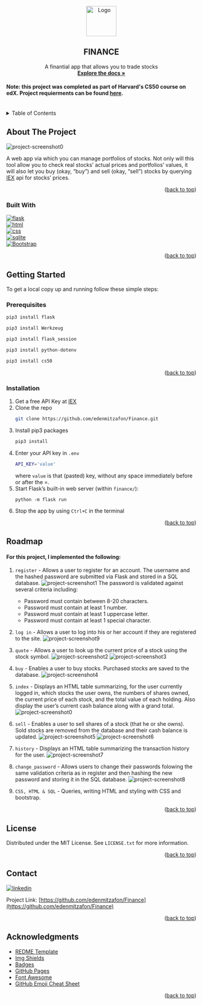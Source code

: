 <br />
<div align="center">
  <a href="https://github.com/edenmitzafon/Finance.git">
    <img src="static/icon.png" alt="Logo" width="80" height="80">
  </a>


<h2 align="center">FINANCE</h2>

  <p align="center">
    A finantial app that allows you to trade stocks
    <br />
    <a href="https://github.com/edenmitzafon/Finance.git"><strong>Explore the docs »</strong></a>
  </p>
</div>

#### **Note:** this project was completed as part of Harvard's CS50 course on edX. Project requierments can be found [here](https://cs50.harvard.edu/x/2022/psets/9/).
<br>

<details>
  <summary>Table of Contents</summary>
  <ol>
    <li>
      <a href="https://github.com/edenmitzafon/Finance/blob/main/README.md#about-the-project">About The Project</a>
      <ul>
        <li><a href="https://github.com/edenmitzafon/Finance/blob/main/README.md#built-with">Built With</a></li>
      </ul>
    </li>
    <li>
      <a href="https://github.com/edenmitzafon/Finance/blob/main/README.md#getting-started">Getting Started</a>
      <ul>
        <li><a href="https://github.com/edenmitzafon/Finance/blob/main/README.md#prerequisites">Prerequisites</a></li>
        <li><a href="https://github.com/edenmitzafon/Finance/blob/main/README.md#installation">Installation</a></li>
      </ul>
    </li>
    <li><a href="https://github.com/edenmitzafon/Finance/blob/main/README.md#roadmap">Roadmap</a></li>
    <li><a href="https://github.com/edenmitzafon/Finance/blob/main/README.md#license">License</a></li>
    <li><a href="https://github.com/edenmitzafon/Finance/blob/main/README.md#contact">Contact</a></li>
    <li><a href="https://github.com/edenmitzafon/Finance/blob/main/README.md#acknowledgments">Acknowledgments</a></li>
  </ol>
</details>

## About The Project
![project-screenshot0]

A web app via which you can manage portfolios of stocks. Not only will this tool allow you to check real stocks’ actual prices and portfolios’ values, it will also let you buy (okay, “buy”) and sell (okay, “sell”) stocks by querying [IEX](https://iexcloud.io/) api for stocks’ prices.
<br>

<p align="right">(<a href="https://github.com/edenmitzafon/Finance/blob/main/README.md#finance">back to top</a>)</p>

### Built With

[![flask][flask.com]][flask-url]  
[![html][html.com]][html-url]  
[![css][css.com]][css-url]  
[![sqlite][sqlite.com]][sqlite-url]  
[![Bootstrap][Bootstrap.com]][Bootstrap-url]  

<p align="right">(<a href="https://github.com/edenmitzafon/Finance/blob/main/README.md#finance">back to top</a>)</p>

## Getting Started
To get a local copy up and running follow these simple steps:
### Prerequisites

```sh
pip3 install flask
```
```sh
pip3 install Werkzeug
```
```sh
pip3 install flask_session
```
```sh
pip3 install python-dotenv
```
```sh
pip3 install cs50
```
<p align="right">(<a href="https://github.com/edenmitzafon/Finance/blob/main/README.md#finance">back to top</a>)</p>

### Installation

1. Get a free API Key at [IEX](https://iexcloud.io/)
1. Clone the repo
   ```sh
   git clone https://github.com/edenmitzafon/Finance.git
   ```
1. Install pip3 packages
   ```sh
   pip3 install
   ```
1. Enter your API key in `.env`
   ```sh
   API_KEY='value'
   ```
   where `value` is that (pasted) key, without any space immediately before or after the =.
1. Start Flask’s built-in web server (within `finance/`):
    ```
    python -m flask run
    ```
1. Stop the app by using `Ctrl+C` in the terminal

<p align="right">(<a href="https://github.com/edenmitzafon/Finance/blob/main/README.md#finance">back to top</a>)</p>

## Roadmap
#### For this project, I implemented the following:

1. `register` - Allows a user to register for an account. The username and the hashed password are submitted via Flask and stored in a SQL database.
  ![project-screenshot1]
The password is validated against several criteria including:

    * Password must contain between 8-20 characters.
    * Password must contain at least 1 number.
    * Password must contain at least 1 uppercase letter.
    * Password must contain at least 1 special character.
1. `log in` - Allows a user to log into his or her account if they are registered to the site.
![project-screenshot9]
1. `quote` - Allows a user to look up the current price of a stock using the stock symbol.
![project-screenshot2]
![project-screenshot3]
1. `buy` - Enables a user to buy stocks. Purchased stocks are saved to the database.
![project-screenshot4]
1. `index` - Displays an HTML table summarizing, for the user currently logged in, which stocks the user owns, the numbers of shares owned, the current price of each stock, and the total value of each holding. Also display the user’s current cash balance along with a grand total.
![project-screenshot0]
1. `sell` -  Enables a user to sell shares of a stock (that he or she owns). Sold stocks are removed from the database and their cash balance is updated.
![project-screenshot5]
![project-screenshot6]
1. `history` - Displays an HTML table summarizing the transaction history for the user.
![project-screenshot7]
1. `change_password` - Allows users to change their passwords folowing the same validation criteria as in register and then hashing the new password and storing it in the SQL database.
![project-screenshot8]
1. `CSS, HTML & SQL` - Queries, writing HTML and styling with CSS and bootstrap.

<p align="right">(<a href="https://github.com/edenmitzafon/Finance/blob/main/README.md#finance">back to top</a>)</p>

## License

Distributed under the MIT License. See `LICENSE.txt` for more information.

<p align="right">(<a href="https://github.com/edenmitzafon/Finance/blob/main/README.md#finance">back to top</a>)</p>


## Contact

[![linkedin][linkedin.com]][linkedin-url]  

Project Link: [https://github.com/edenmitzafon/Finance](https://github.com/edenmitzafon/Finance)

<p align="right">(<a href="https://github.com/edenmitzafon/Finance/blob/main/README.md#finance">back to top</a>)</p>

## Acknowledgments

* [REDME Template](https://github.com/othneildrew/Best-README-Template)
* [Img Shields](https://shields.io)
* [Badges](https://github.com/Ileriayo/markdown-badges)
* [GitHub Pages](https://pages.github.com)
* [Font Awesome](https://fontawesome.com)
* [GitHub Emoji Cheat Sheet](https://www.webpagefx.com/tools/emoji-cheat-sheet)

<p align="right">(<a href="https://github.com/edenmitzafon/Finance/blob/main/README.md#finance">back to top</a>)</p>



[project-screenshot0]: https://github.com/edenmitzafon/Finance/blob/main/images/project.png
[project-screenshot1]: https://github.com/edenmitzafon/Finance/blob/main/images/regisger.png
[project-screenshot2]: https://github.com/edenmitzafon/Finance/blob/main/images/quote.png
[project-screenshot3]: https://github.com/edenmitzafon/Finance/blob/main/images/quote2.png
[project-screenshot4]: https://github.com/edenmitzafon/Finance/blob/main/images/buy.png
[project-screenshot5]: https://github.com/edenmitzafon/Finance/blob/main/images/sell.png
[project-screenshot6]: https://github.com/edenmitzafon/Finance/blob/main/images/sell2.png
[project-screenshot7]: https://github.com/edenmitzafon/Finance/blob/main/images/history.png
[project-screenshot8]: https://github.com/edenmitzafon/Finance/blob/main/images/password.png
[project-screenshot9]: https://github.com/edenmitzafon/Finance/blob/main/images/login.png


[linkedin.com]: https://img.shields.io/badge/linkedin-%230077B5.svg?style=for-the-badge&logo=linkedin&logoColor=white
[linkedin-url]: https://www.linkedin.com/in/eden-mitzafon-1a2657254/
[sqlite.com]: https://img.shields.io/badge/sqlite-%2307405e.svg?style=for-the-badge&logo=sqlite&logoColor=white
[sqlite-url]: https://www.sqlite.org/index.html
[css.com]: https://img.shields.io/badge/css3-%231572B6.svg?style=for-the-badge&logo=css3&logoColor=white
[css-url]: https://www.w3.org/Style/CSS/Overview.en.html
[html.com]: https://img.shields.io/badge/html5-%23E34F26.svg?style=for-the-badge&logo=html5&logoColor=white
[html-url]: https://html.com/
[flask.com]: https://img.shields.io/badge/flask-%23000.svg?style=for-the-badge&logo=flask&logoColor=white
[flask-url]: https://flask.palletsprojects.com/en/2.2.x/
[Bootstrap.com]: https://img.shields.io/badge/Bootstrap-563D7C?style=for-the-badge&logo=bootstrap&logoColor=white
[Bootstrap-url]: https://getbootstrap.com
